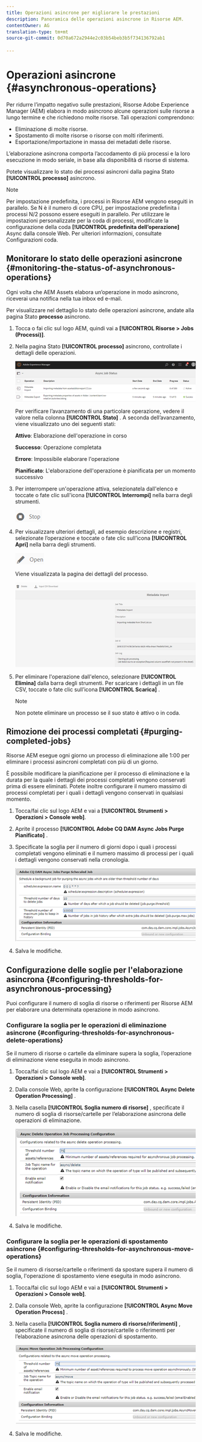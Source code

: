 ```yaml
---
title: Operazioni asincrone per migliorare le prestazioni
description: Panoramica delle operazioni asincrone in Risorse AEM.
contentOwner: AG
translation-type: tm+mt
source-git-commit: 0d70a672a2944e2c03b54beb3b5f734136792ab1

---
```



# Operazioni asincrone {#asynchronous-operations}

Per ridurre l’impatto negativo sulle prestazioni, Risorse Adobe Experience Manager (AEM) elabora in modo asincrono alcune operazioni sulle risorse a lungo termine e che richiedono molte risorse. Tali operazioni comprendono:

* Eliminazione di molte risorse.
* Spostamento di molte risorse o risorse con molti riferimenti.
* Esportazione/importazione in massa dei metadati delle risorse.

L’elaborazione asincrona comporta l’accodamento di più processi e la loro esecuzione in modo seriale, in base alla disponibilità di risorse di sistema.

Potete visualizzare lo stato dei processi asincroni dalla pagina Stato **[!UICONTROL processo]** asincrono.

>[!NOTE]
>
>Per impostazione predefinita, i processi in Risorse AEM vengono eseguiti in parallelo. Se N è il numero di core CPU, per impostazione predefinita i processi N/2 possono essere eseguiti in parallelo. Per utilizzare le impostazioni personalizzate per la coda di processi, modificate la configurazione della coda **[!UICONTROL predefinita dell’operazione]** Async dalla console Web. Per ulteriori informazioni, consultate Configurazioni [](https://sling.apache.org/documentation/bundles/apache-sling-eventing-and-job-handling.html#queue-configurations)coda.

## Monitorare lo stato delle operazioni asincrone {#monitoring-the-status-of-asynchronous-operations}

Ogni volta che AEM Assets elabora un’operazione in modo asincrono, riceverai una notifica nella tua inbox ed e-mail.

Per visualizzare nel dettaglio lo stato delle operazioni asincrone, andate alla pagina Stato **processo** asincrono.

1. Tocca o fai clic sul logo AEM, quindi vai a **[!UICONTROL Risorse > Jobs (Processi)]**.
1. Nella pagina Stato **[!UICONTROL processo]** asincrono, controllate i dettagli delle operazioni.

   ![job_status](assets/job_status.png)

   Per verificare l’avanzamento di una particolare operazione, vedere il valore nella colonna **[!UICONTROL Stato]** . A seconda dell’avanzamento, viene visualizzato uno dei seguenti stati:

   **Attivo**: Elaborazione dell&#39;operazione in corso

   **Successo**: Operazione completata

   **Errore**: Impossibile elaborare l&#39;operazione

   **Pianificato**: L&#39;elaborazione dell&#39;operazione è pianificata per un momento successivo

1. Per interrompere un&#39;operazione attiva, selezionatela dall&#39;elenco e toccate o fate clic sull&#39;icona **[!UICONTROL Interrompi]** nella barra degli strumenti.

   ![stop_icon](assets/stop_icon.png)

1. Per visualizzare ulteriori dettagli, ad esempio descrizione e registri, selezionate l’operazione e toccate o fate clic sull’icona **[!UICONTROL Apri]** nella barra degli strumenti.

   ![open_icon](assets/open_icon.png)

   Viene visualizzata la pagina dei dettagli del processo.

   ![job_details](assets/job_details.png)

1. Per eliminare l&#39;operazione dall&#39;elenco, selezionare **[!UICONTROL Elimina]** dalla barra degli strumenti. Per scaricare i dettagli in un file CSV, toccate o fate clic sull’icona **[!UICONTROL Scarica]** .

   >[!NOTE]
   >
   >Non potete eliminare un processo se il suo stato è attivo o in coda.

## Rimozione dei processi completati {#purging-completed-jobs}

Risorse AEM esegue ogni giorno un processo di eliminazione alle 1:00 per eliminare i processi asincroni completati con più di un giorno.

È possibile modificare la pianificazione per il processo di eliminazione e la durata per la quale i dettagli dei processi completati vengono conservati prima di essere eliminati. Potete inoltre configurare il numero massimo di processi completati per i quali i dettagli vengono conservati in qualsiasi momento.

1. Tocca/fai clic sul logo AEM e vai a **[!UICONTROL Strumenti > Operazioni > Console web]**.
1. Aprite il processo **[!UICONTROL Adobe CQ DAM Async Jobs Purge Pianificato]** .
1. Specificate la soglia per il numero di giorni dopo i quali i processi completati vengono eliminati e il numero massimo di processi per i quali i dettagli vengono conservati nella cronologia.

   ![purge_job](assets/purge_job.png)

1. Salva le modifiche.

## Configurazione delle soglie per l&#39;elaborazione asincrona {#configuring-thresholds-for-asynchronous-processing}

Puoi configurare il numero di soglia di risorse o riferimenti per Risorse AEM per elaborare una determinata operazione in modo asincrono.

### Configurare la soglia per le operazioni di eliminazione asincrone {#configuring-thresholds-for-asynchronous-delete-operations}

Se il numero di risorse o cartelle da eliminare supera la soglia, l’operazione di eliminazione viene eseguita in modo asincrono.

1. Tocca/fai clic sul logo AEM e vai a **[!UICONTROL Strumenti > Operazioni > Console web]**.
1. Dalla console Web, aprite la configurazione **[!UICONTROL Async Delete Operation Processing]** .
1. Nella casella **[!UICONTROL Soglia numero di risorse]** , specificate il numero di soglia di risorse/cartelle per l’elaborazione asincrona delle operazioni di eliminazione.

   ![delete_threshold](assets/delete_threshold.png)

1. Salva le modifiche.

### Configurare la soglia per le operazioni di spostamento asincrone {#configuring-thresholds-for-asynchronous-move-operations}

Se il numero di risorse/cartelle o riferimenti da spostare supera il numero di soglia, l&#39;operazione di spostamento viene eseguita in modo asincrono.

1. Tocca/fai clic sul logo AEM e vai a **[!UICONTROL Strumenti > Operazioni > Console web]**.
1. Dalla console Web, aprite la configurazione **[!UICONTROL Async Move Operation Process]** .
1. Nella casella **[!UICONTROL Soglia numero di risorse/riferimenti]** , specificate il numero di soglia di risorse/cartelle o riferimenti per l’elaborazione asincrona delle operazioni di spostamento.

   ![move_threshold](assets/move_threshold.png)

1. Salva le modifiche.
